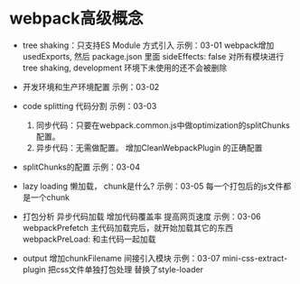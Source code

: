 # webpack高级概念

* tree shaking：只支持ES Module 方式引入 示例：03-01
  webpack增加usedExports, 然后
  package.json 里面 sideEffects: false 对所有模块进行tree shaking, development 环境下未使用的还不会被删除
  
* 开发环境和生产环境配置 示例：03-02

* code splitting 代码分割 示例：03-03
  1. 同步代码：只要在webpack.common.js中做optimization的splitChunks配置。
  2. 异步代码：无需做配置。
  增加CleanWebpackPlugin 的正确配置

* splitChunks的配置 示例：03-04

* lazy loading 懒加载， chunk是什么? 示例：03-05
  每一个打包后的js文件都是一个chunk

* 打包分析 异步代码加载 增加代码覆盖率 提高网页速度 示例：03-06
 webpackPrefetch 主代码加载完后，就开始加载其它的东西
 webpackPreLoad: 和主代码一起加载

* output 增加chunkFilename 间接引入模块 示例：03-07
  mini-css-extract-plugin 把css文件单独打包处理 替换了style-loader
